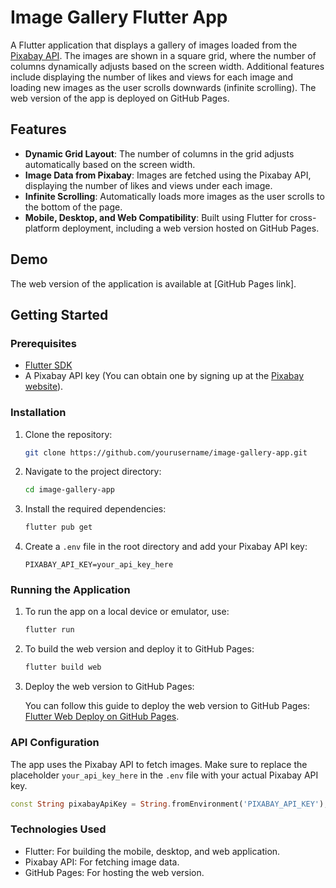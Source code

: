 # Image Gallery Flutter App

A Flutter application that displays a gallery of images loaded from the [Pixabay API](https://pixabay.com/api/docs/). The images are shown in a square grid, where the number of columns dynamically adjusts based on the screen width. Additional features include displaying the number of likes and views for each image and loading new images as the user scrolls downwards (infinite scrolling). The web version of the app is deployed on GitHub Pages.

## Features

- **Dynamic Grid Layout**: The number of columns in the grid adjusts automatically based on the screen width.
- **Image Data from Pixabay**: Images are fetched using the Pixabay API, displaying the number of likes and views under each image.
- **Infinite Scrolling**: Automatically loads more images as the user scrolls to the bottom of the page.
- **Mobile, Desktop, and Web Compatibility**: Built using Flutter for cross-platform deployment, including a web version hosted on GitHub Pages.

## Demo

The web version of the application is available at [GitHub Pages link].

## Getting Started

### Prerequisites

- [Flutter SDK](https://flutter.dev/docs/get-started/install)
- A Pixabay API key (You can obtain one by signing up at the [Pixabay website](https://pixabay.com/api/docs/)).

### Installation

1. Clone the repository:

    ```bash
    git clone https://github.com/yourusername/image-gallery-app.git
    ```

2. Navigate to the project directory:

    ```bash
    cd image-gallery-app
    ```

3. Install the required dependencies:

    ```bash
    flutter pub get
    ```

4. Create a `.env` file in the root directory and add your Pixabay API key:

    ```env
    PIXABAY_API_KEY=your_api_key_here
    ```

### Running the Application

1. To run the app on a local device or emulator, use:

    ```bash
    flutter run
    ```

2. To build the web version and deploy it to GitHub Pages:

    ```bash
    flutter build web
    ```

3. Deploy the web version to GitHub Pages:

    You can follow this guide to deploy the web version to GitHub Pages:
    [Flutter Web Deploy on GitHub Pages](https://flutter.dev/docs/deployment/web#building-and-deploying-to-github-pages).

### API Configuration

The app uses the Pixabay API to fetch images. Make sure to replace the placeholder `your_api_key_here` in the `.env` file with your actual Pixabay API key.

```dart
const String pixabayApiKey = String.fromEnvironment('PIXABAY_API_KEY');
```

### Technologies Used
  - Flutter: For building the mobile, desktop, and web application.
  - Pixabay API: For fetching image data.
  - GitHub Pages: For hosting the web version.

